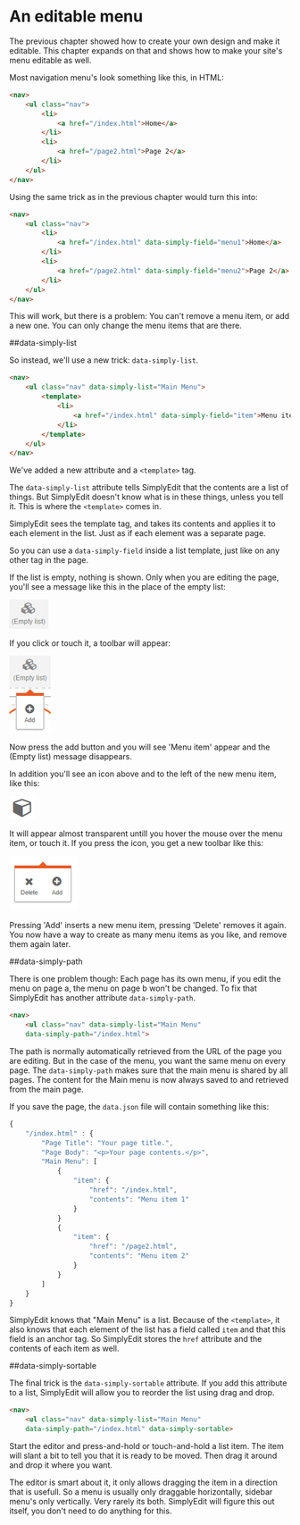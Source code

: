 # An editable menu

The previous chapter showed how to create your own design and make it editable. This chapter expands on that and shows how to make your site's menu editable as well.

Most navigation menu's look something like this, in HTML:

```html
<nav>
    <ul class="nav">
        <li>
            <a href="/index.html">Home</a>
        </li>
        <li>
            <a href="/page2.html">Page 2</a>
        </li>
    </ul>
</nav>
```

Using the same trick as in the previous chapter would turn this into:

```html
<nav>
    <ul class="nav">
        <li>
            <a href="/index.html" data-simply-field="menu1">Home</a>
        </li>
        <li>
            <a href="/page2.html" data-simply-field="menu2">Page 2</a>
        </li>
    </ul>
</nav>
```

This will work, but there is a problem: You can't remove a menu item, or add a new one. You can only change the menu items that are there.

##data-simply-list

So instead, we'll use a new trick: `data-simply-list`.

```html
<nav>
    <ul class="nav" data-simply-list="Main Menu">
        <template>
            <li>
                <a href="/index.html" data-simply-field="item">Menu item</a>
            </li>
        </template>
    </ul>
</nav>
```

We've added a new attribute and a `<template>` tag.

The `data-simply-list` attribute tells SimplyEdit that the contents are a list of things. But SimplyEdit doesn't know what is in these things, unless you tell it. This is where the `<template>` comes in. 

SimplyEdit sees the template tag, and takes its contents and applies it to each element in the list. Just as if each element was a separate page.

So you can use a `data-simply-field` inside a list template, just like on any other tag in the page.

If the list is empty, nothing is shown. Only when you are editing the page, you'll see a message like this in the place of the empty list:

![(Empty list)](emptylist.png)

If you click or touch it, a toolbar will appear:

![(Empty list - Add)](emptylist-add.png)

Now press the add button and you will see 'Menu item' appear and the (Empty list) message disappears.

In addition you'll see an icon above and to the left of the new menu item, like this:

![(List item)](listitem.png)

It will appear almost transparent untill you hover the mouse over the menu item, or touch it. If you press the icon, you get a new toolbar like this:

![(List item - Toolbar)](listitem-toolbar.png)

Pressing 'Add' inserts a new menu item, pressing 'Delete' removes it again. You now have a way to create as many menu items as you like, and remove them again later.

##data-simply-path

There is one problem though: Each page has its own menu, if you edit the menu on page a, the menu on page b won't be changed. To fix that SimplyEdit has another attribute `data-simply-path`.

```html
<nav>
    <ul class="nav" data-simply-list="Main Menu"
    data-simply-path="/index.html">
```

The path is normally automatically retrieved from the URL of the page you are editing. But in the case of the menu, you want the same menu on every page. The `data-simply-path` makes sure that the main menu is shared by all pages. The content for the Main menu is now always saved to and retrieved from the main page.

If you save the page, the `data.json` file will contain something like this:

```js
{
    "/index.html" : {
        "Page Title": "Your page title.",
        "Page Body": "<p>Your page contents.</p>",
        "Main Menu": [
            {
                "item": {
                    "href": "/index.html",
                    "contents": "Menu item 1"
                }
            }
            {
                "item": {
                    "href": "/page2.html",
                    "contents": "Menu item 2"
                }
            }
        ]
    }
}
```

SimplyEdit knows that "Main Menu" is a list. Because of the `<template>`, it also knows that each element of the list has a field called `item` and that this field is an anchor tag. So SimplyEdit stores the `href` attribute and the contents of each item as well.

##data-simply-sortable

The final trick is the `data-simply-sortable` attribute. If you add this attribute to a list, SimplyEdit will allow you to reorder the list using drag and drop.

```html
<nav>
    <ul class="nav" data-simply-list="Main Menu"
    data-simply-path="/index.html" data-simply-sortable>
```

Start the editor and press-and-hold or touch-and-hold a list item. The item will slant a bit to tell you that it is ready to be moved. Then drag it around and drop it where you want.

The editor is smart about it, it only allows dragging the item in a direction that is usefull. So a menu is usually only draggable horizontally, sidebar menu's only vertically. Very rarely its both. SimplyEdit will figure this out itself, you don't need to do anything for this.


